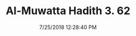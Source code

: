 ---
title        : "Al-Muwatta Hadith 3. 62"
date         : 7/25/2018 12:28:40 PM
draft        : false
type         : "hadith"
layout       : "hadith"
BookCode     : "AMH"
VolumeNumber : "3"
HadithNumber : "62"
categories  :  ["Prayer - What to Do if through Forgetfulness One Says the Taslim after Two Rakas"]
---